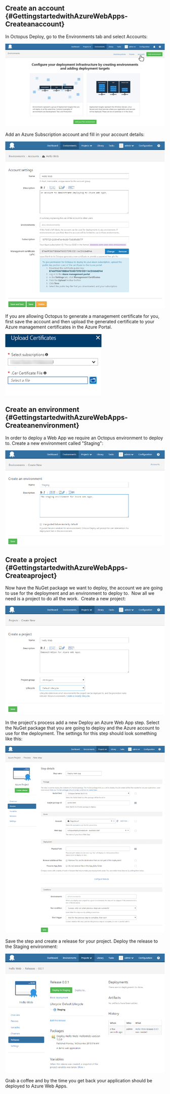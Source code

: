 
## Create an account {#GettingstartedwithAzureWebApps-Createanaccount}

In Octopus Deploy, go to the Environments tab and select Accounts:

![Accounts](../images/account-link.png "width=500")

Add an Azure Subscription account and fill in your account details:

![Azure account](create-management-cert.png "width=500")

If you are allowing Octopus to generate a management certificate for you, first save the account and then upload the generated certificate to your Azure management certificates in the Azure Portal.

![Upload certificate](../images/azure-cert-upload.png "width=500")

## Create an environment {#GettingstartedwithAzureWebApps-Createanenvironment}

In order to deploy a Web App we require an Octopus environment to deploy to. Create a new environment called "Staging":

![Create environment](create-env.png "width=500")

## Create a project {#GettingstartedwithAzureWebApps-Createaproject}

Now have the NuGet package we want to deploy, the account we are going to use for the deployment and an environment to deploy to.  Now all we need is a project to do all the work.  Create a new project:

![Create project](create-project.png "width=500")

In the project's process add a new Deploy an Azure Web App step. Select the NuGet package that you are going to deploy and the Azure account to use for the deployment. The settings for this step should look something like this:

![Azure Web App Step](web-app-step.png "width=500")

Save the step and create a release for your project. Deploy the release to the Staging environment:

![Deploy Web App](deploy-to-staging.png "width=500")

Grab a coffee and by the time you get back your application should be deployed to Azure Web Apps.
